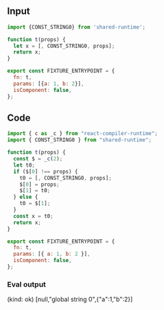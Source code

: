 
## Input

```javascript
import {CONST_STRING0} from 'shared-runtime';

function t(props) {
  let x = [, CONST_STRING0, props];
  return x;
}

export const FIXTURE_ENTRYPOINT = {
  fn: t,
  params: [{a: 1, b: 2}],
  isComponent: false,
};

```

## Code

```javascript
import { c as _c } from "react-compiler-runtime";
import { CONST_STRING0 } from "shared-runtime";

function t(props) {
  const $ = _c(2);
  let t0;
  if ($[0] !== props) {
    t0 = [, CONST_STRING0, props];
    $[0] = props;
    $[1] = t0;
  } else {
    t0 = $[1];
  }
  const x = t0;
  return x;
}

export const FIXTURE_ENTRYPOINT = {
  fn: t,
  params: [{ a: 1, b: 2 }],
  isComponent: false,
};

```
      
### Eval output
(kind: ok) [null,"global string 0",{"a":1,"b":2}]